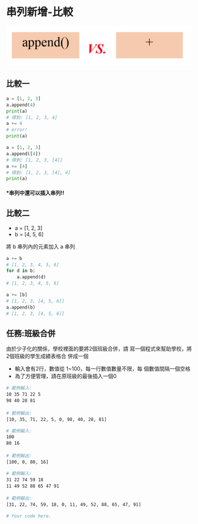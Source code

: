 # 串列新增-比較

![](../../.gitbook/assets/image%20%2881%29.png)

## 比較一

```python
a = [1, 2, 3]
a.append(4)
print(a)
# 得到: [1, 2, 3, 4]
a += 4
# error!
print(a)
```

```python
a = [1, 2, 3]
a.append([4])
# 得到: [1, 2, 3, [4]]
a += [4]
# 得到: [1, 2, 3, [4], 4]
print(a)
```

#### \*串列中還可以插入串列!!

## 比較二

* a = \[1, 2, 3\]
* b = \[4, 5, 6\]

將 b 串列內的元素加入 a 串列

```python
a += b
# [1, 2, 3, 4, 5, 6]
for d in b:
    a.append(d)
# [1, 2, 3, 4, 5, 6]
```

```python
a += [b]
# [1, 2, 3, [4, 5, 6]]
a.append(b)
# [1, 2, 3, [4, 5, 6]]
```

## 任務:班級合併

由於少子化的關係，學校裡面的要將2個班級合併，請 寫一個程式來幫助學校，將2個班級的學生成績表格合 併成一個

* 輸入會有2行，數值從 1~100，每一行數值數量不限，每 個數值間隔一個空格
* 為了方便管理，請在原班級的最後插入一個0

```bash
# 範例輸入:
10 35 71 22 5
98 40 28 81

# 範例輸出:
[10, 35, 71, 22, 5, 0, 98, 40, 28, 81]
```

```bash
# 範例輸入:
100
80 16

# 範例輸出:
[100, 0, 80, 16]
```

```bash
# 範例輸入:
31 22 74 59 18
11 49 52 88 65 47 91

# 範例輸出:
[31, 22, 74, 59, 18, 0, 11, 49, 52, 88, 65, 47, 91]
```

```python
# Your code here.









```

